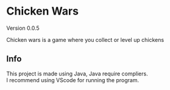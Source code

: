# Chicken Wars
Version 0.0.5

Chicken wars is a game where you collect or level up chickens

## Info
This project is made using Java, Java require compliers.
<br/>
I recommend using VScode for running the program.
